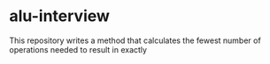# alu-interview
This repository writes a method that calculates the fewest number of operations needed to result in exactly
